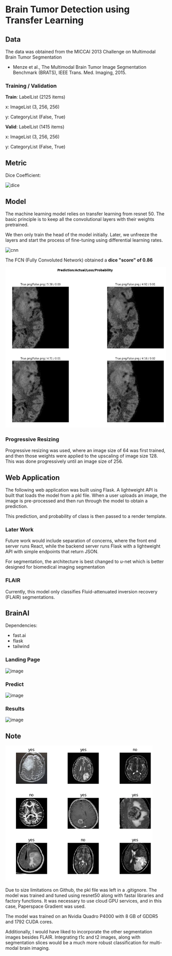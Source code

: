 # Brain Tumor Detection using Transfer Learning

## Data
The data was obtained from the MICCAI 2013 Challenge on Multimodal Brain Tumor Segmentation

* Menze et al., The Multimodal Brain Tumor Image Segmentation Benchmark (BRATS), IEEE Trans. Med. Imaging, 2015.

### Training / Validation

**Train**: LabelList (2125 items)

x: ImageList (3, 256, 256)

y: CategoryList (False, True)


**Valid**: LabelList (1415 items)

x: ImageList (3, 256, 256)

y: CategoryList (False, True)


## Metric

Dice Coefficient: 

![dice](https://wikimedia.org/api/rest_v1/media/math/render/svg/174f40f295f784c6fc6f78d359503821b757a353)

## Model
The machine learning model relies on transfer learning from resnet 50. 
The basic principle is to keep all the convolutional layers with their weights pretrained. 

We then only train the head of the model initially. Later, we unfreeze the layers and start the process of fine-tuning using differential learning rates.

![cnn](https://miro.medium.com/max/3480/1*uUYc126RU4mnTWwckEbctw@2x.png)

The FCN (Fully Convoluted Network) obtained a **dice "score" of 0.86**

<img src="top_losses.png" alt="top_losses" height=500 width=500>

### Progressive Resizing

Progressive resizing was used, where an image size of 64 was first trained, and then those weights were applied to the upscaling of image size 128. This was done progressively until an image size of 256. 

## Web Application

The following web application was built using Flask. A lightweight API is built that loads the model from a pkl file. When a user uploads an image, the image is pre-processed and then run through the model to obtain a prediction.

This prediction, and probability of class is then passed to a render template. 

### Later Work

Future work would include separation of concerns, where the front end server runs React, while the backend server runs Flask with a lightweight API with simple endpoints that return JSON.

For segmentation, the architecture is best changed to u-net which is better designed for biomedical imaging segmentation

### FLAIR
Currently, this model only classifies Fluid-attenuated inversion recovery (FLAIR) segmentations. 


## BrainAI

Dependencies:
- fast.ai 
- flask
- tailwind

### Landing Page
![image](https://user-images.githubusercontent.com/34294344/68198182-aae70e00-000f-11ea-8658-85483b66bee4.png)

### Predict

![image](https://user-images.githubusercontent.com/34294344/68198587-71fb6900-0010-11ea-94f4-e0301e53ba95.png)

### Results

![image](https://user-images.githubusercontent.com/34294344/68198627-82134880-0010-11ea-8d38-6646c3c518a1.png)


## Note

![binary](binary.png)

Due to size limitations on Github, the pkl file was left in a .gitignore. The model was trained and tuned using resnet50 along with fastai libraries and factory functions. It was necessary to use cloud GPU services, and in this case, Paperspace Gradient was used. 

The model was trained on an Nvidia Quadro P4000 with 8 GB of GDDR5 and 1792 CUDA cores.

Additionally, I would have liked to incorporate the other segmentation images besides FLAIR. Integrating t1c and t2 images, along with segmentation slices would be a much more robust classification for multi-modal brain imaging.